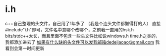 # i.h
c++自己整理的头文件，自己用了1年多了
（我是个连头文件都懒得打的人）
直接#include"i.h"即可，文件名中意哪个改哪个，之前我一直用的hsk.h
bits/stdc++太长，而且里面不包含一些头文件比如说windows.h time.h之类的，我都添加进去了
如果有什么缺的头文件可以发我邮箱dedejiaoao@gmail.com
我看到会第一时间更新
